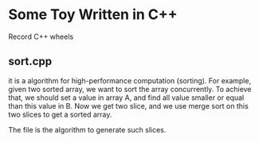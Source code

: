 # Some Toy Written in C++

Record C++ wheels

## sort.cpp
it is a algorithm for high-performance computation (sorting). 
For example, given two sorted array, we want to sort the array concurrently.
To achieve that, we should set a value in array A, and find all value smaller or equal than this value in B.
Now we get two slice, and we use merge sort on this two slices to get a sorted array.

The file is the algorithm to generate such slices.  